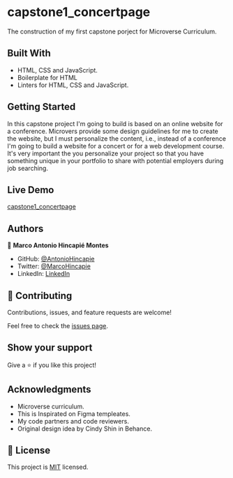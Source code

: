 # capstone1_concertpage

The construction of my first capstone porject for Microverse Curriculum.

## Built With

- HTML, CSS and JavaScript.
- Boilerplate for HTML
- Linters for HTML, CSS and JavaScript.

## Getting Started

In this capstone project I'm going to build is based on an online website for a conference. Microvers provide some design guidelines for me to create the website, but I must personalize the content, i.e., instead of a conference I'm going to build a website for a concert or for a web development course. It's very important the you personalize your project so that you have something unique in your portfolio to share with potential employers during job searching.

## Live Demo

[capstone1_concertpage](https://antoniohincapie.github.io/capstone1_concertpage/)

## Authors

👤 **Marco Antonio Hincapié Montes**

- GitHub: [@AntonioHincapie](https://github.com/AntonioHincapie)
- Twitter: [@MarcoHincapie](https://twitter.com/MarcoHincapie)
- LinkedIn: [LinkedIn](https://www.linkedin.com/in/marco-hincapi%C3%A9-7a76751a3/)

## 🤝 Contributing

Contributions, issues, and feature requests are welcome!

Feel free to check the [issues page](../../issues/).

## Show your support

Give a ⭐️ if you like this project!

## Acknowledgments

- Microverse curriculum.
- This is Inspirated on Figma templeates.
- My code partners and code reviewers.
- Original design idea by Cindy Shin in Behance.

## 📝 License

This project is [MIT](./MIT.md) licensed.
